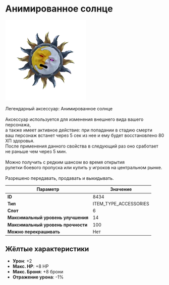 # Анимированное солнце

![Item Image](../img/8434.webp?raw=true)

Легендарный аксессуар: Анимированное солнце<br><br>Аксессуар используется для изменения внешнего вида вашего персонажа,<br>а также имеет активное действие: при попадании в стадию смерти<br>ваш персонаж встанет через 5 сек из нее и ему будет восстановлено 80 ХП здоровья.<br>После применения данного свойства в следующий раз оно сработает не раньше чем через 5 мин.<br><br>Можно получить с редким шансом во время открытия <br>рулетки боевого пропуска или купить у игроков на центральном рынке.<br><br>Разрешено передавать, продавать и выкидывать.


| Параметр | Значение |
|----------|----------|
| **ID** | 8434 |
| **Тип** | ITEM_TYPE_ACCESSORIES |
| **Слот** | 6 |
| **Максимальный уровень улучшения** | 14 |
| **Максимальный уровень прочности** | 100 |
| **Можно перекрашивать** | Нет |

## Жёлтые характеристики

- **Урон**: +2
- **Макс. HP**: +8 HP
- **Макс. Броня**: +8 брони
- **Отражение урона**: -1%

